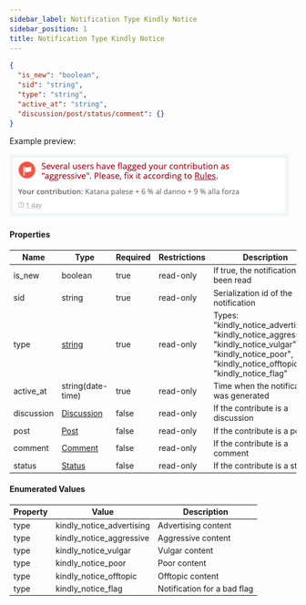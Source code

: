 ```yaml
---
sidebar_label: Notification Type Kindly Notice
sidebar_position: 1
title: Notification Type Kindly Notice
---
```

```json
{
  "is_new": "boolean",
  "sid": "string",
  "type": "string",
  "active_at": "string",
  "discussion/post/status/comment": {}
}
```

Example preview:

![Notification](/img/notification_types/kindly_notice_aggressive.png)

#### Properties

|Name| Type                                                   |Required|Restrictions| Description                                                                                                                                                  |
|---|--------------------------------------------------------|---|---|--------------------------------------------------------------------------------------------------------------------------------------------------------------|
|is_new| boolean                                                |true|read-only| If true, the notification has been read                                                                                                                      |
|sid| string                                                 |true|read-only| Serialization id of the notification                                                                                                                         |
|type| [string](/docs/apireference/v2/schemas/NotificationTypes/type_kindly_notice#enumerated-values)                                             |true|read-only| Types: "kindly_notice_advertising", "kindly_notice_aggressive", "kindly_notice_vulgar", "kindly_notice_poor", "kindly_notice_offtopic", "kindly_notice_flag" |
|active_at| string(date-time)                                      |true|read-only| Time when the notification was generated                                                                                                                     |
|discussion| [Discussion](/docs/apireference/v2/schemas/discussion) |false|read-only| If the contribute is a discussion                                                                                                                            |
|post| [Post](/docs/apireference/v2/schemas/post)             |false|read-only| If the contribute is a post                                                                                                                                  |
|comment| [Comment](/docs/apireference/v2/schemas/comment)       |false|read-only| If the contribute is a comment                                                                                                                               |
|status| [Status](/docs/apireference/v2/schemas/status)         |false|read-only| If the contribute is a status                                                                                                                                |


#### Enumerated Values

|Property|Value|Description|
|---|---|---|
|type|kindly_notice_advertising|Advertising content|
|type|kindly_notice_aggressive|Aggressive content|
|type|kindly_notice_vulgar|Vulgar content|
|type|kindly_notice_poor|Poor content|
|type|kindly_notice_offtopic|Offtopic content|
|type|kindly_notice_flag|Notification for a bad flag|
